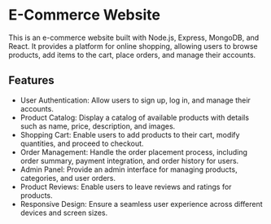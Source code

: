 # E-Commerce Website

This is an e-commerce website built with Node.js, Express, MongoDB, and React. It provides a platform for online shopping, allowing users to browse products, add items to the cart, place orders, and manage their accounts.

## Features

- User Authentication: Allow users to sign up, log in, and manage their accounts.
- Product Catalog: Display a catalog of available products with details such as name, price, description, and images.
- Shopping Cart: Enable users to add products to their cart, modify quantities, and proceed to checkout.
- Order Management: Handle the order placement process, including order summary, payment integration, and order history for users.
- Admin Panel: Provide an admin interface for managing products, categories, and user orders.
- Product Reviews: Enable users to leave reviews and ratings for products.
- Responsive Design: Ensure a seamless user experience across different devices and screen sizes.


